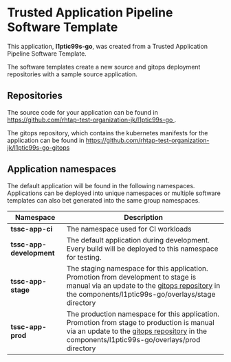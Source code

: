 # Trusted Application Pipeline Software Template

This application, **l1ptic99s-go**, was created from a Trusted Application Pipeline Software Template.

The software templates create a new source and gitops deployment repositories with a sample source application. 

## Repositories

The source code for your application can be found in [https://github.com/rhtap-test-organization-jk/l1ptic99s-go ](https://github.com/rhtap-test-organization-jk/l1ptic99s-go ).
 
The gitops repository, which contains the kubernetes manifests for the application can be found in 
[https://github.com/rhtap-test-organization-jk/l1ptic99s-go-gitops ](https://github.com/rhtap-test-organization-jk/l1ptic99s-go-gitops ) 

## Application namespaces 

The default application will be found in the following namespaces. Applications can be deployed into unique namespaces or multiple software templates can also bet generated into the same group namespaces.  

|  Namespace   |  Description   |  
| -------- | -------- |
| **tssc-app-ci** | The namespace used for CI workloads |
| **tssc-app-development** | The default application during development. Every build will be deployed to this namespace for testing. |
| **tssc-app-stage** | The staging namespace for this application. Promotion from development to stage is manual via an update to the [gitops repository](https://github.com/rhtap-test-organization-jk/l1ptic99s-go-gitops ) in the components/l1ptic99s-go/overlays/stage directory |
| **tssc-app-prod** | The production namespace for this application. Promotion from stage to production is manual via an update to the [gitops repository](https://github.com/rhtap-test-organization-jk/l1ptic99s-go-gitops ) in the components/l1ptic99s-go/overlays/prod directory |